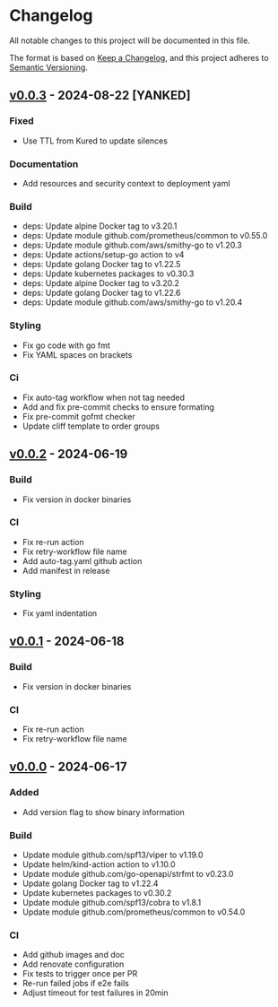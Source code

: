 # Changelog

All notable changes to this project will be documented in this file.

The format is based on [Keep a Changelog](https://keepachangelog.com/en/1.0.0/),
and this project adheres to [Semantic Versioning](https://semver.org/spec/v2.0.0.html).

## [v0.0.3](https://github.com/trustyou/kured-alert-silencer/tree/v0.0.3) - 2024-08-22 [YANKED]

### Fixed

- Use TTL from Kured to update silences

### Documentation

- Add resources and security context to deployment yaml

### Build

- deps: Update alpine Docker tag to v3.20.1
- deps: Update module github.com/prometheus/common to v0.55.0
- deps: Update module github.com/aws/smithy-go to v1.20.3
- deps: Update actions/setup-go action to v4
- deps: Update golang Docker tag to v1.22.5
- deps: Update kubernetes packages to v0.30.3
- deps: Update alpine Docker tag to v3.20.2
- deps: Update golang Docker tag to v1.22.6
- deps: Update module github.com/aws/smithy-go to v1.20.4

### Styling

- Fix go code with go fmt
- Fix YAML spaces on brackets

### Ci

- Fix auto-tag workflow when not tag needed
- Add and fix pre-commit checks to ensure formating
- Fix pre-commit gofmt checker
- Update cliff template to order groups

## [v0.0.2](https://github.com/trustyou/kured-alert-silencer/tree/v0.0.2) - 2024-06-19

### Build

- Fix version in docker binaries

### CI

- Fix re-run action
- Fix retry-workflow file name
- Add auto-tag.yaml github action
- Add manifest in release

### Styling

- Fix yaml indentation

## [v0.0.1](https://github.com/trustyou/kured-alert-silencer/tree/v0.0.1) - 2024-06-18

### Build

- Fix version in docker binaries

### CI

- Fix re-run action
- Fix retry-workflow file name

## [v0.0.0](https://github.com/trustyou/kured-alert-silencer/tree/v0.0.0) - 2024-06-17

### Added

- Add version flag to show binary information

### Build

- Update module github.com/spf13/viper to v1.19.0
- Update helm/kind-action action to v1.10.0
- Update module github.com/go-openapi/strfmt to v0.23.0
- Update golang Docker tag to v1.22.4
- Update kubernetes packages to v0.30.2
- Update module github.com/spf13/cobra to v1.8.1
- Update module github.com/prometheus/common to v0.54.0

### CI

- Add github images and doc
- Add renovate configuration
- Fix tests to trigger once per PR
- Re-run failed jobs if e2e fails
- Adjust timeout for test failures in 20min
